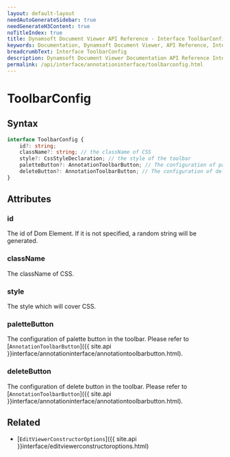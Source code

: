 ```yaml
---
layout: default-layout
needAutoGenerateSidebar: true
needGenerateH3Content: true
noTitleIndex: true
title: Dynamsoft Document Viewer API Reference - Interface ToolbarConfig
keywords: Documentation, Dynamsoft Document Viewer, API Reference, Interface ToolbarConfig
breadcrumbText: Interface ToolbarConfig
description: Dynamsoft Document Viewer Documentation API Reference Interface ToolbarConfig Page
permalink: /api/interface/annotationinterface/toolbarconfig.html
---
```


# ToolbarConfig

## Syntax

```typescript
interface ToolbarConfig {
    id?: string; 
    className?: string; // the className of CSS
    style?: CssStyleDeclaration; // the style of the toolbar
    paletteButton?: AnnotationToolbarButton; // The configuration of palette button
    deleteButton?: AnnotationToolbarButton; // The configuration of delete button
}
```

## Attributes

### id

The id of Dom Element. If it is not specified, a random string will be generated.

### className

The className of CSS.

### style

The style which will cover CSS.

### paletteButton

The configuration of palette button in the toolbar. Please refer to [`AnnotationToolbarButton`]({{ site.api }}interface/annotationinterface/annotationtoolbarbutton.html).

### deleteButton

The configuration of delete button in the toolbar. Please refer to [`AnnotationToolbarButton`]({{ site.api }}interface/annotationinterface/annotationtoolbarbutton.html).

## Related

- [`EditViewerConstructorOptions`]({{ site.api }}interface/editviewerconstructoroptions.html)